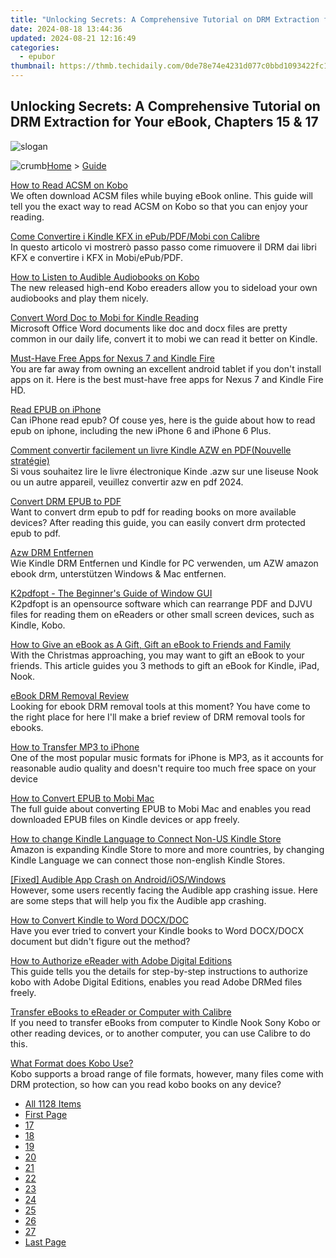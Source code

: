 ```yaml
---
title: "Unlocking Secrets: A Comprehensive Tutorial on DRM Extraction for Your eBook, Chapters 15 & 17"
date: 2024-08-18 13:44:36
updated: 2024-08-21 12:16:49
categories:
  - epubor
thumbnail: https://thmb.techidaily.com/0de78e74e4231d077c0bbd1093422fc13ce8314c6f52350885d9fed67ecbab12.jpg
---
```


## Unlocking Secrets: A Comprehensive Tutorial on DRM Extraction for Your eBook, Chapters 15 & 17

![slogan](http://www.epubor.com/images/guide-banner-word.png)

![crumb](http://www.epubor.com/images/ol_home.png)[Home](https://tools.techidaily.com/epubor/products/) \> [Guide](https://tools.techidaily.com/epubor/products/)

[How to Read ACSM on Kobo](https://tools.techidaily.com/epubor/products/)  
 We often download ACSM files while buying eBook online. This guide will tell you the exact way to read ACSM on Kobo so that you can enjoy your reading.

[Come Convertire i Kindle KFX in ePub/PDF/Mobi con Calibre](https://tools.techidaily.com/epubor/products/)  
 In questo articolo vi mostrerò passo passo come rimuovere il DRM dai libri KFX e convertire i KFX in Mobi/ePub/PDF.

[How to Listen to Audible Audiobooks on Kobo](https://tools.techidaily.com/epubor/products/)  
 The new released high-end Kobo ereaders allow you to sideload your own audiobooks and play them nicely.

[Convert Word Doc to Mobi for Kindle Reading](https://tools.techidaily.com/epubor/products/)  
 Microsoft Office Word documents like doc and docx files are pretty common in our daily life, convert it to mobi we can read it better on Kindle.

[Must-Have Free Apps for Nexus 7 and Kindle Fire](https://tools.techidaily.com/epubor/products/)  
 You are far away from owning an excellent android tablet if you don't install apps on it. Here is the best must-have free apps for Nexus 7 and Kindle Fire HD.

[Read EPUB on iPhone](https://tools.techidaily.com/epubor/products/)  
 Can iPhone read epub? Of couse yes, here is the guide about how to read epub on iphone, including the new iPhone 6 and iPhone 6 Plus.

[Comment convertir facilement un livre Kindle AZW en PDF(Nouvelle stratégie)](http://www.epubor.com/comment-convertir-facilement-un-livre-kindle-azw-en-pdf.html)  
 Si vous souhaitez lire le livre électronique Kinde .azw sur une liseuse Nook ou un autre appareil, veuillez convertir azw en pdf 2024.

[Convert DRM EPUB to PDF](https://tools.techidaily.com/epubor/products/)  
 Want to convert drm epub to pdf for reading books on more available devices? After reading this guide, you can easily convert drm protected epub to pdf.

[Azw DRM Entfernen](https://tools.techidaily.com/epubor/products/)  
 Wie Kindle DRM Entfernen und Kindle for PC verwenden, um AZW amazon ebook drm, unterstützen Windows & Mac entfernen.

[K2pdfopt - The Beginner's Guide of Window GUI](https://tools.techidaily.com/epubor/products/)  
 K2pdfopt is an opensource software which can rearrange PDF and DJVU files for reading them on eReaders or other small screen devices, such as Kindle, Kobo.

[How to Give an eBook as A Gift, Gift an eBook to Friends and Family](https://tools.techidaily.com/epubor/products/)  
 With the Christmas approaching, you may want to gift an eBook to your friends. This article guides you 3 methods to gift an eBook for Kindle, iPad, Nook.

[eBook DRM Removal Review](https://tools.techidaily.com/epubor/products/)  
 Looking for ebook DRM removal tools at this moment? You have come to the right place for here I'll make a brief review of DRM removal tools for ebooks.

[How to Transfer MP3 to iPhone](https://tools.techidaily.com/epubor/products/)  
 One of the most popular music formats for iPhone is MP3, as it accounts for reasonable audio quality and doesn't require too much free space on your device

[How to Convert EPUB to Mobi Mac](https://tools.techidaily.com/epubor/products/)  
 The full guide about converting EPUB to Mobi Mac and enables you read downloaded EPUB files on Kindle devices or app freely.

[How to change Kindle Language to Connect Non-US Kindle Store](https://tools.techidaily.com/epubor/products/)  
 Amazon is expanding Kindle Store to more and more countries, by changing Kindle Language we can connect those non-english Kindle Stores.

[\[Fixed\] Audible App Crash on Android/iOS/Windows](https://tools.techidaily.com/epubor/products/)  
 However, some users recently facing the Audible app crashing issue. Here are some steps that will help you fix the Audible app crashing.

[How to Convert Kindle to Word DOCX/DOC](https://tools.techidaily.com/epubor/products/)  
 Have you ever tried to convert your Kindle books to Word DOCX/DOCX document but didn't figure out the method?

[How to Authorize eReader with Adobe Digital Editions](https://tools.techidaily.com/epubor/products/)  
 This guide tells you the details for step-by-step instructions to authorize kobo with Adobe Digital Editions, enables you read Adobe DRMed files freely. 

[Transfer eBooks to eReader or Computer with Calibre](https://tools.techidaily.com/epubor/reader/)  
 If you need to transfer eBooks from computer to Kindle Nook Sony Kobo or other reading devices, or to another computer, you can use Calibre to do this.

[What Format does Kobo Use?](https://tools.techidaily.com/epubor/products/)  
 Kobo supports a broad range of file formats, however, many files come with DRM protection, so how can you read kobo books on any device?

* [All 1128 Items](https://tools.techidaily.com/epubor/products/)
* [First Page](https://tools.techidaily.com/epubor/products/)
* [17](https://tools.techidaily.com/epubor/products/)
* [18](https://tools.techidaily.com/epubor/products/)
* [19](https://tools.techidaily.com/epubor/products/)
* [20](https://tools.techidaily.com/epubor/products/)
* [21](https://tools.techidaily.com/epubor/products/)
* [22](https://tools.techidaily.com/epubor/products/)
* [23](https://tools.techidaily.com/epubor/products/)
* [24](https://tools.techidaily.com/epubor/products/)
* [25](https://tools.techidaily.com/epubor/products/)
* [26](https://tools.techidaily.com/epubor/products/)
* [27](https://tools.techidaily.com/epubor/products/)
* [Last Page](https://tools.techidaily.com/epubor/products/)

<ins class="adsbygoogle"
     style="display:block"
     data-ad-format="autorelaxed"
     data-ad-client="ca-pub-7571918770474297"
     data-ad-slot="1223367746"></ins>



<ins class="adsbygoogle"
     style="display:block"
     data-ad-client="ca-pub-7571918770474297"
     data-ad-slot="8358498916"
     data-ad-format="auto"
     data-full-width-responsive="true"></ins>
